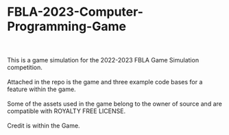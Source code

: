 # FBLA-2023-Computer-Programming-Game
<br>
<br>
This is a game simulation for the 2022-2023 FBLA Game Simulation competition.
<br>
<br>
Attached in the repo is the game and three example code bases for a feature within the game.
<br>
<br>
Some of the assets used in the game belong to the owner of source and are compatible with ROYALTY FREE LICENSE.
<br>
<br>
Credit is within the Game.
